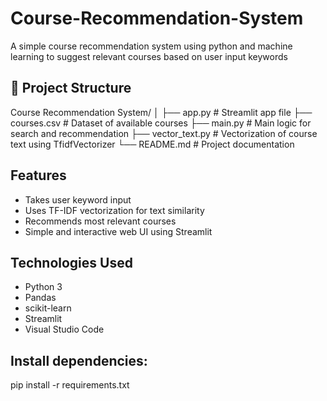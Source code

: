 # Course-Recommendation-System
A simple course recommendation system using python and machine learning to suggest relevant courses based on user input keywords




## 📁 Project Structure 
Course Recommendation System/
│
├── app.py # Streamlit app file
├── courses.csv # Dataset of available courses
├── main.py # Main logic for search and recommendation
├── vector_text.py # Vectorization of course text using TfidfVectorizer
└── README.md # Project documentation


##  Features

- Takes user keyword input
- Uses TF-IDF vectorization for text similarity
- Recommends most relevant courses
- Simple and interactive web UI using Streamlit

##  Technologies Used

- Python 3
- Pandas
- scikit-learn
- Streamlit
- Visual Studio Code

## Install dependencies:
pip install -r requirements.txt


